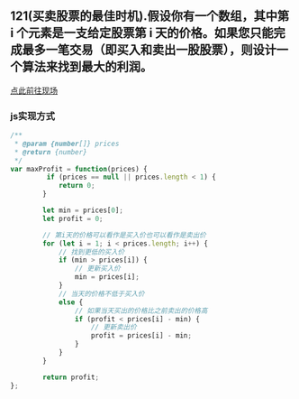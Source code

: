 ## 121(买卖股票的最佳时机).假设你有一个数组，其中第 i 个元素是一支给定股票第 i 天的价格。如果您只能完成最多一笔交易（即买入和卖出一股股票），则设计一个算法来找到最大的利润。

[点此前往现场](https://leetcode.com/problems/best-time-to-buy-and-sell-stock/description/)

### js实现方式
```javascript
/**
 * @param {number[]} prices
 * @return {number}
 */
var maxProfit = function(prices) {
         if (prices == null || prices.length < 1) {
            return 0;
        }

        let min = prices[0];
        let profit = 0;

        // 第i天的价格可以看作是买入价也可以看作是卖出价
        for (let i = 1; i < prices.length; i++) {
            // 找到更低的买入价
            if (min > prices[i]) {
                // 更新买入价
                min = prices[i];
            } 
            // 当天的价格不低于买入价
            else {
                // 如果当天买出的价格比之前卖出的价格高
                if (profit < prices[i] - min) {
                    // 更新卖出价
                    profit = prices[i] - min;
                } 
            }
        }

        return profit;  
};
```


